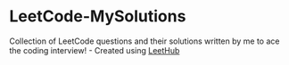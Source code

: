 # LeetCode-MySolutions
Collection of LeetCode questions and their solutions written by me to ace the coding interview! - Created using [LeetHub](https://github.com/QasimWani/LeetHub)
